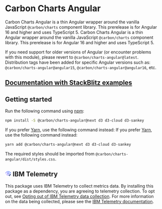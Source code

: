# Carbon Charts Angular

Carbon Charts Angular is a thin Angular wrapper around the vanilla JavaScript `@carbon/charts`
component library. This prerelease is for Angular 16 and higher and uses TypeScript 5. Carbon Charts
Angular is a thin Angular wrapper around the vanilla JavaScript `@carbon/charts` component library.
This prerelease is for Angular 16 and higher and uses TypeScript 5.

If you need support for older versions of Angular (or encounter problems with this module), please
revert to `@carbon/charts-angular@latest`. Distribution tags have been added for specific Angular
versions such as: `@carbon/charts-angular@angular15`, `@carbon/charts-angular@angular16`, etc.

## [Documentation with StackBlitz examples](https://charts.carbondesignsystem.com/)

## Getting started

Run the following command using [npm](https://www.npmjs.com/):

```bash
npm install -S @carbon/charts-angular@next d3 d3-cloud d3-sankey
```

If you prefer [Yarn](https://yarnpkg.com/en/), use the following command instead: If you prefer
[Yarn](https://yarnpkg.com/en/), use the following command instead:

```bash
yarn add @carbon/charts-angular@next d3 d3-cloud d3-sankey
```

The required styles should be imported from `@carbon/charts-angular/dist/styles.css`.

## <picture><source height="20" width="20" media="(prefers-color-scheme: dark)" srcset="https://raw.githubusercontent.com/ibm-telemetry/telemetry-js/main/docs/images/ibm-telemetry-dark.svg"><source height="20" width="20" media="(prefers-color-scheme: light)" srcset="https://raw.githubusercontent.com/ibm-telemetry/telemetry-js/main/docs/images/ibm-telemetry-light.svg"><img height="20" width="20" alt="IBM Telemetry" src="https://raw.githubusercontent.com/ibm-telemetry/telemetry-js/main/docs/images/ibm-telemetry-light.svg"></picture> IBM Telemetry

This package uses IBM Telemetry to collect metrics data. By installing this package as a dependency,
you are agreeing to telemetry collection. To opt out, see
[Opting out of IBM Telemetry data collection](https://github.com/ibm-telemetry/telemetry-js/tree/main#opting-out-of-ibm-telemetry-data-collection).
For more information on the data being collected, please see the
[IBM Telemetry documentation](https://github.com/ibm-telemetry/telemetry-js/tree/main#ibm-telemetry-collection-basics).
